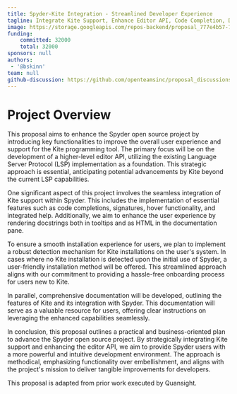 ```yaml
---
title: Spyder-Kite Integration - Streamlined Developer Experience
tagline: Integrate Kite Support, Enhance Editor API, Code Completion, Documentation Rendering, Installation
image: https://storage.googleapis.com/repos-backend/proposal_777e4b57-73fe-41c4-b5ca-10fc86eca4a2.png
funding:
    committed: 32000
    total: 32000
sponsors: null
authors: 
 - '@bskinn'
team: null
github-discussion: https://github.com/openteamsinc/proposal_discussions/discussions/63
---
```


# Project Overview

This proposal aims to enhance the Spyder open source project by introducing key functionalities to improve the overall user experience and support for the Kite programming tool. The primary focus will be on the development of a higher-level editor API, utilizing the existing Language Server Protocol (LSP) implementation as a foundation. This strategic approach is essential, anticipating potential advancements by Kite beyond the current LSP capabilities.

One significant aspect of this project involves the seamless integration of Kite support within Spyder. This includes the implementation of essential features such as code completions, signatures, hover functionality, and integrated help. Additionally, we aim to enhance the user experience by rendering docstrings both in tooltips and as HTML in the documentation pane.

To ensure a smooth installation experience for users, we plan to implement a robust detection mechanism for Kite installations on the user's system. In cases where no Kite installation is detected upon the initial use of Spyder, a user-friendly installation method will be offered. This streamlined approach aligns with our commitment to providing a hassle-free onboarding process for users new to Kite.

In parallel, comprehensive documentation will be developed, outlining the features of Kite and its integration with Spyder. This documentation will serve as a valuable resource for users, offering clear instructions on leveraging the enhanced capabilities seamlessly.

In conclusion, this proposal outlines a practical and business-oriented plan to advance the Spyder open source project. By strategically integrating Kite support and enhancing the editor API, we aim to provide Spyder users with a more powerful and intuitive development environment. The approach is methodical, emphasizing functionality over embellishment, and aligns with the project's mission to deliver tangible improvements for developers.

This proposal is adapted from prior work executed by Quansight.